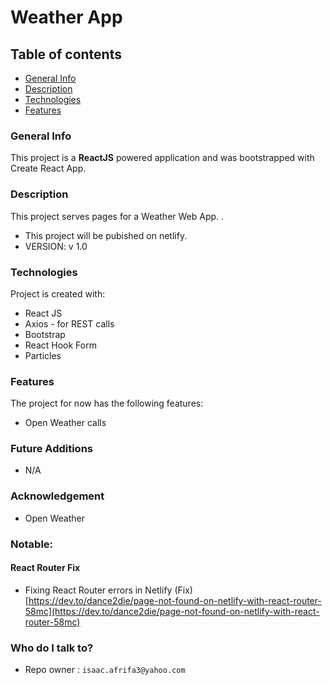 # Weather App

## Table of contents
* [General Info](#markdown-header-general-info)
* [Description](#markdown-header-description)
* [Technologies](#markdown-header-technologies)
* [Features](#markdown-header-features)


### General Info 
This project is a **ReactJS** powered application and was bootstrapped with Create React App.


### Description 
This project serves pages for a Weather Web App.
 .
+ This project will be pubished on netlify.
+ VERSION: v 1.0


### Technologies 
Project is created with:

* React JS 
* Axios - for REST calls
* Bootstrap
* React Hook Form
* Particles 

### Features 
 The project for now has the following features:
 
* Open Weather calls


### Future Additions
* N/A

### Acknowledgement
* Open Weather

### Notable: 
#### React Router Fix 
* Fixing React Router errors in Netlify
(Fix)[https://dev.to/dance2die/page-not-found-on-netlify-with-react-router-58mc](https://dev.to/dance2die/page-not-found-on-netlify-with-react-router-58mc)


### Who do I talk to? 
* Repo owner : `isaac.afrifa3@yahoo.com`

